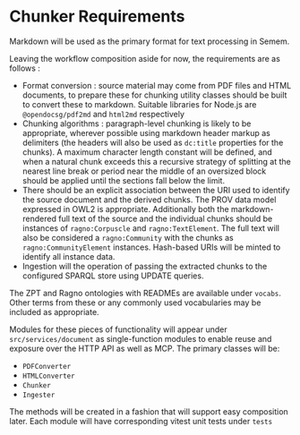 # Chunker Requirements 

Markdown will be used as the primary format for text processing in Semem.

Leaving the workflow composition aside for now, the requirements are as follows :

* Format conversion : source material may come from PDF files and HTML documents, to prepare these for chunking utility classes should be built to convert these to markdown. Suitable libraries for Node.js are `@opendocsg/pdf2md` and `html2md` respectively
* Chunking algorithms : paragraph-level chunking is likely to be appropriate, wherever possible using markdown header markup as delimiters (the headers will also be used as `dc:title` properties for the chunks). A maximum character length constant will be defined, and when a natural chunk exceeds this a recursive strategy of splitting at the nearest line break or period near the middle of an oversized block should be applied until the sections fall below the limit. 
* There should be an explicit association between the URI used to identify the source document and the derived chunks. The PROV data model expressed in OWL2 is appropriate. Additionally both the markdown-rendered full text of the source and the individual chunks should be instances of `ragno:Corpuscle` and `ragno:TextElement`. The full text will also be considered a `ragno:Community` with the chunks as `ragno:CommunityElement` instances. Hash-based URIs will be minted to identify all instance data.
* Ingestion will the operation of passing the extracted chunks to the configured SPARQL store using UPDATE queries.

The ZPT and Ragno ontologies with READMEs are available under `vocabs`. Other terms from these or any commonly used vocabularies may be included as appropriate.

Modules for these pieces of functionality will appear under `src/services/document` as single-function modules to enable reuse and exposure over the HTTP API as well as MCP. The primary classes will be:

* `PDFConverter`
* `HTMLConverter`
* `Chunker`
* `Ingester`

The methods will be created in a fashion that will support easy composition later. Each module will have corresponding vitest unit tests under `tests`